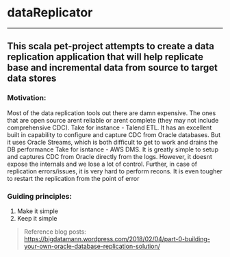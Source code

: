# dataReplicator
-----------------

## This scala pet-project attempts to create a data replication application that will help replicate base and incremental data from source to target data stores

### Motivation:
Most of the data replication tools out there are damn expensive. The ones that are open source arent reliable or arent complete (they may not include comprehensive CDC). 
Take for instance - Talend ETL. It has an excellent built in capability to configure and capture CDC from Oracle databases. But it uses Oracle Streams, which is both difficult to get to work and drains the DB performance
Take for isntance - AWS DMS. It is greatly simple to setup and captures CDC from Oracle directly from the logs. However, it doesnt expose the internals and we lose a lot of control. Further, in case of replication errors/issues, it is very hard to perform recons. It is even tougher to restart the replication from the point of error

### Guiding principles:
1. Make it simple
2. Keep it simple

> Reference blog posts:
https://bigdatamann.wordpress.com/2018/02/04/part-0-building-your-own-oracle-database-replication-solution/
